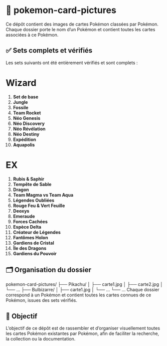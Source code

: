 # 📁 pokemon-card-pictures

Ce dépôt contient des images de cartes Pokémon classées par Pokémon.  
Chaque dossier porte le nom d’un Pokémon et contient toutes les cartes associées à ce Pokémon.

## ✅ Sets complets et vérifiés

Les sets suivants ont été entièrement vérifiés et sont complets :

# Wizard

1. **Set de base**
2. **Jungle**
3. **Fossile**
4. **Team Rocket**
5. **Néo Genesis**
6. **Néo Discovery**
6. **Néo Révélation**
7. **Néo Destiny**
8. **Expédition**
9. **Aquapolis**

# EX

1. **Rubis & Saphir**
2. **Tempête de Sable**
3. **Dragon**
4. **Team Magma vs Team Aqua**
5. **Légendes Oubliées**
6. **Rouge Feu & Vert Feuille**
7. **Deoxys**
8. **Emeraude**
9. **Forces Cachées**
10. **Espèce Delta**
11. **Créateur de Légendes**
12. **Fantômes Holon**
13. **Gardiens de Cristal**
14. **Île des Dragons**
15. **Gardiens du Pouvoir**

## 🗂️ Organisation du dossier

pokemon-card-pictures/
├── Pikachu/
│   ├── carte1.jpg
│   ├── carte2.jpg
│   └── ...
├── Bulbizarre/
│   ├── carte1.jpg
│   └── ...
└── ...
Chaque dossier correspond à un Pokémon et contient toutes les cartes connues de ce Pokémon, issues des sets vérifiés.

## 📝 Objectif

L’objectif de ce dépôt est de rassembler et d’organiser visuellement toutes les cartes Pokémon existantes par Pokémon, afin de faciliter la recherche, la collection ou la documentation.